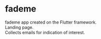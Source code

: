 # fademe  
fademe app created on the Flutter framework.  
Landing page.  
Collects emails for indication of interest.  
